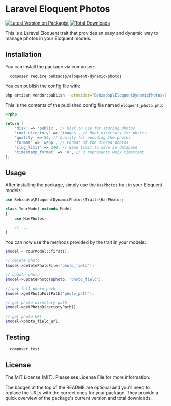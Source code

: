 # Laravel Eloquent Photos

[![Latest Version on Packagist](https://img.shields.io/packagist/v/behzadsp/eloquent-dynamic-photos.svg?style=flat-square)](https://packagist.org/packages/behzadsp/eloquent-dynamic-photos)
[![Total Downloads](https://img.shields.io/packagist/dt/behzadsp/eloquent-dynamic-photos.svg?style=flat-square)](https://packagist.org/packages/behzadsp/eloquent-dynamic-photos)

This is a Laravel Eloquent trait that provides an easy and dynamic way to manage photos in your Eloquent models.


## Installation

You can install the package via composer:

```bash
  composer require behzadsp/eloquent-dynamic-photos
```
    
You can publish the config file with:
```bash
php artisan vendor:publish --provider="Behzadsp\EloquentDynamicPhotos\EloquentDynamicPhotosServiceProvider" --tag="config"
```

This is the contents of the published config file named `eloquent_photo.php`:

```php
<?php

return [
    'disk' => 'public', // Disk to use for storing photos
    'root_directory' => 'images', // Root directory for photos
    'quality' => 50, // Quality for encoding the photos
    'format' => 'webp', // Format of the stored photos
    'slug_limit' => 240, // Name limit to save in database
    'timestamp_format' => 'U', // U represents Unix timestamp
];

```


## Usage

After installing the package, simply use the `HasPhotos` trait in your Eloquent models:

```php
use Behzadsp\EloquentDynamicPhotos\Traits\HasPhotos;

class YourModel extends Model
{
    use HasPhotos;

    // ...
}
```

You can now use the methods provided by the trait in your models:

```php
$model = YourModel::first();

// delete photo
$model->deletePhotoFile('photo_field');

// update photo
$model->updatePhoto($photo, 'photo_field');

// get full photo path
$model->getPhotoFullPath('photo_path');

// get photo directory path
$model->getPhotoDirectoryPath();

// get photo URL
$model->photo_field_url;
```


## Testing

```bash
  composer test
```


## License

The MIT License (MIT). Please see License File for more information.

The badges at the top of the README are optional and you'll need to replace the URLs with the correct ones for your package. They provide a quick overview of the package's current version and total downloads.

